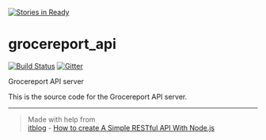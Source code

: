 [![Stories in Ready](https://badge.waffle.io/nothingworksright/grocereport_api.png?label=ready&title=Ready)](https://waffle.io/nothingworksright/grocereport_api)
# grocereport_api  

[![Build Status](https://img.shields.io/travis/nothingworksright/grocereport_api.svg)](https://travis-ci.com/nothingworksright/grocereport_api)  [![Gitter](https://img.shields.io/gitter/room/nothingworksright/grocereport_api.svg)](https://gitter.im/nothingworksright/grocereport_api)   

Grocereport API server  

This is the source code for the Grocereport API server.  

---

> Made with help from  
> [itblog][1] - [How to create A Simple RESTful API With Node.js][2]  

[1]: http://itblog.mobi/ "itblog"
[2]: http://itblog.mobi/2015/12/29/how-to-create-a-simple-restful-api-with-node-js/ "How to create A Simple RESTful API With Node.js"
